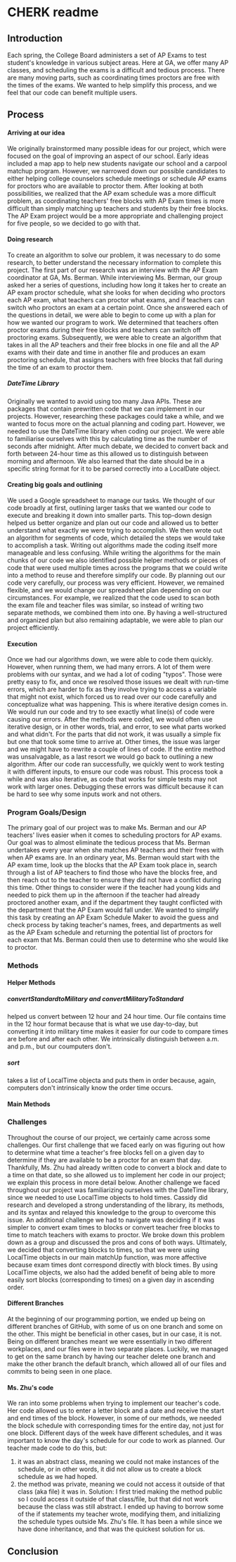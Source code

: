 # CHERK readme
## Introduction
Each spring, the College Board administers a set of AP Exams to test student's knowledge in various subject areas. Here at GA, we offer many AP classes, and scheduling the exams is a difficult and tedious process. There are many moving parts, such as coordinating times proctors are free with the times of the exams. We wanted to help simplify this process, and we feel that our code can benefit multiple users. 

## Process
#### Arriving at our idea
We originally brainstormed many possible ideas for our project, which were focused on the goal of improving an aspect of our school. Early ideas included a map app to help new students navigate our school and a carpool matchup program. However, we narrowed down our possible candidates to either helping college counselors schedule meetings or schedule AP exams for proctors who are available to proctor them. After looking at both possibilities, we realized that the AP exam schedule was a more difficult problem, as coordinating teachers' free blocks with AP Exam times is more difficult than simply matching up teachers and students by their free blocks. The AP Exam project would be a more appropriate and challenging project for five people, so we decided to go with that. 

#### Doing research
To create an algorithm to solve our problem, it was necessary to do some research, to better understand the necessary information to complete this project. The first part of our research was an interview with the AP Exam coordinator at GA, Ms. Berman. While interviewing Ms. Berman, our group asked her a series of questions, including how long it takes her to create an AP exam proctor schedule, what she looks for when deciding who proctors each AP exam, what teachers can proctor what exams, and if teachers can switch who proctors an exam at a certain point. Once she answered each of the questions in detail, we were able to begin to come up with a plan for how we wanted our program to work. We determined that teachers often proctor exams during their free blocks and teachers can switch off proctoring exams. Subsequently, we were able to create an algorithm that takes in all the AP teachers and their free blocks in one file and all the AP exams with their date and time in another file and produces an exam proctoring schedule, that assigns teachers with free blocks that fall during the time of an exam to proctor them.  

##### DateTime Library
Originally we wanted to avoid using too many Java APIs. These are packages that contain prewritten code that we can implement in our projects. However, researching these packages could take a while, and we wanted to focus more on the actual planning and coding part. However, we needed to use the DateTime library when coding our project. We were able to familiarise ourselves with this by calculating time as the number of seconds after midnight. After much debate, we decided to convert back and forth between 24-hour time as this allowed us to distinguish between morning and afternoon. We also learned that the date should be in a specific string format for it to be parsed correctly into a LocalDate object. 

#### Creating big goals and outlining 
We used a Google spreadsheet to manage our tasks. We thought of our code broadly at first, outlining larger tasks that we wanted our code to execute and breaking it down into smaller parts. This top-down design helped us better organize and plan out our code and allowed us to better understand what exactly we were trying to accomplish. We then wrote out an algorithm for segments of code, which detailed the steps we would take to accomplish a task. Writing out algorithms made the coding itself more manageable and less confusing. While writing the algorithms for the main chunks of our code we also identified possible helper methods or pieces of code that were used multiple times across the programs that we could write into a method to reuse and therefore simplify our code. By planning out our code very carefully, our process was very efficient. However, we remained flexible, and we would change our spreadsheet plan depending on our circumstances. For example, we realized that the code used to scan both the exam file and teacher files was similar, so instead of writing two separate methods, we combined them into one. By having a well-structured and organized plan but also remaining adaptable, we were able to plan our project efficiently. 

#### Execution
Once we had our algorithms down, we were able to code them quickly. However, when running them, we had many errors. A lot of them were problems with our syntax, and we had a lot of coding "typos". Those were pretty easy to fix, and once we resolved those issues we dealt with run-time errors, which are harder to fix as they involve trying to access a variable that might not exist, which forced us to read over our code carefully and conceptualize what was happening. This is where iterative design comes in. We would run our code and try to see exactly what line(s) of code were causing our errors. After the methods were coded, we would often use iterative design, or in other words, trial, and error, to see what parts worked and what didn't. For the parts that did not work, it was usually a simple fix but one that took some time to arrive at. Other times, the issue was larger and we might have to rewrite a couple of lines of code. If the entire method was unsalvagable, as a last resort we would go back to outlining a new algorithm. After our code ran successfully, we quickly went to work testing it with different inputs, to ensure our code was robust. This process took a while and was also iterative, as code that works for simple tests may not work with larger ones. Debugging these errors was difficult because it can be hard to see why some inputs work and not others. 


### Program Goals/Design
The primary goal of our project was to make Ms. Berman and our AP teachers' lives easier when it comes to scheduling proctors for AP exams. Our goal was to almost eliminate the tedious process that Ms. Berman undertakes every year when she matches AP teachers and their frees with when AP exams are. In an ordinary year, Ms. Berman would start with the AP exam time, look up the blocks that the AP Exam took place in, search through a list of AP teachers to find those who have the blocks free, and then reach out to the teacher to ensure they did not have a conflict during this time. Other things to consider were if the teacher had young kids and needed to pick them up in the afternoon if the teacher had already proctored another exam, and if the department they taught conflicted with the department that the AP Exam would fall under. We wanted to simplify this task by creating an AP Exam Schedule Maker to avoid the guess and check process by taking teacher's names, frees, and departments as well as the AP Exam schedule and returning the potential list of proctors for each exam that Ms. Berman could then use to determine who she would like to proctor.

### Methods

#### Helper Methods

##### convertStandardtoMilitary and convertMilitaryToStandard
helped us convert between 12 hour and 24 hour time. Our file contains time in the 12 hour format because that is what we use day-to-day, but converting it into military time makes it easier for our code to compare times are before and after each other. We intrinsically distinguish between a.m. and p.m., but our coumputers don't. 

##### sort
takes a list of LocalTime objecta and puts them in order because, again, computers don't intrinsically know the order time occurs. 





#### Main Methods



### Challenges
Throughout the course of our project, we certainly came across some challenges. Our first challenge that we faced early on was figuring out how to determine what time a teacher's free blocks fell on a given day to determine if they are available to be a proctor for an exam that day. Thankfully, Ms. Zhu had already written code to convert a block and date to a time on that date, so she allowed us to implement her code in our project; we explain this process in more detail below. Another challenge we faced throughout our project was familiarizing ourselves with the DateTime library, since we needed to use LocalTime objects to hold times. Cassidy did research and developed a strong understanding of the library, its methods, and its syntax and relayed this knowledge to the group to overcome this issue. An additional challenge we had to navigate was deciding if it was simpler to convert exam times to blocks or convert teacher free blocks to time to match teachers with exams to proctor. We broke down this problem down as a group and discussed the pros and cons of both ways. Ultimately, we decided that converting blocks to times, so that we were using LocalTime objects in our main matchUp function, was more affective because exam times dont correspond directly with block times. By using LocalTime objects, we also had the added benefit of being able to more easily sort blocks (corresponding to times) on a given day in ascending order.

#### Different Branches
At the beginning of our programming portion, we ended up being on different branches of GitHub, with some of us on one branch and some on the other. This might be beneficial in other cases, but in our case, it is not. Being on different branches meant we were essentially in two different workplaces, and our files were in two separate places. Luckily, we managed to get on the same branch by having our teacher delete one branch and make the other branch the default branch, which allowed all of our files and commits to being seen in one place. 

#### Ms. Zhu's code
We ran into some problems when trying to implement our teacher's code. Her code allowed us to enter a letter block and a date and receive the start and end times of the block. However, in some of our methods, we needed the block schedule with corresponding times for the entire day, not just for one block. Different days of the week have different schedules, and it was important to know the day's schedule for our code to work as planned. Our teacher made code to do this, but:
1. it was an abstract class, meaning we could not make instances of the schedule, or in other words, it did not allow us to create a block schedule as we had hoped.
2. the method was private, meaning we could not access it outside of that class (aka file) it was in. 
Solution: I first tried making the method public so I could access it outside of that class/file, but that did not work because the class was still abstract. I ended up having to borrow some of the if statements my teacher wrote, modifying them, and initializing the schedule types outside Ms. Zhu's file. It has been a while since we have done inheritance, and that was the quickest solution for us. 


## Conclusion 
